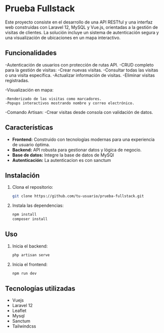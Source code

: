 # Prueba Fullstack

Este proyecto consiste en el desarrollo de una API RESTful y una interfaz web construidas con Laravel 12, MySQL y Vue.js, orientadas a la gestión de visitas de clientes. La solución incluye un sistema de autenticación segura y una visualización de ubicaciones en un mapa interactivo.

## Funcionalidades
-Autenticación de usuarios con protección de rutas API.
-CRUD completo para la gestión de visitas:
    -Crear nuevas visitas.
    -Consultar todas las visitas o una visita específica.
    -Actualizar información de visitas.
    -Eliminar visitas registradas.

-Visualización en mapa:

    -Renderizado de las visitas como marcadores.
    -Popups interactivos mostrando nombre y correo electrónico.

-Comando Artisan:
    -Crear visitas desde consola con validación de datos.

## Características

- **Frontend:** Construido con tecnologías modernas para una experiencia de usuario óptima.
- **Backend:** API robusta para gestionar datos y lógica de negocio.
- **Base de datos:** Integre la base de datos de MySQl
- **Autenticación:** La autenticacion es con sanctum

## Instalación

1. Clona el repositorio:
    ```bash
    git clone https://github.com/tu-usuario/prueba-fullstack.git
    ```
2. Instala las dependencias:
    ```bash
    npm install
    composer install
    ```

## Uso

1. Inicia el backend:
    ```bash
    php artisan serve
    ```
2. Inicia el frontend:
    ```bash
    npm run dev
    ```

## Tecnologías utilizadas

- Vuejs
- Laravel 12
- Leaflet
- Mysql
- Sanctum
- Tailwindcss
